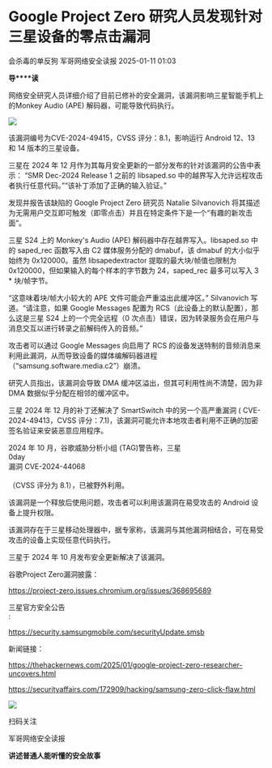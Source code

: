 #  Google Project Zero 研究人员发现针对三星设备的零点击漏洞   
会杀毒的单反狗  军哥网络安全读报   2025-01-11 01:03  
  
**导****读**  
  
  
  
网络安全研究人员详细介绍了目前已修补的安全漏洞，该漏洞影响三星智能手机上的Monkey Audio (APE) 解码器，可能导致代码执行。  
  
![](https://mmbiz.qpic.cn/mmbiz_png/AnRWZJZfVaEI5fQDUTBdhSm4rsfmjj8Yhw2rDTcJw5vXCdiaM7ypTrqvWBeLh9gPQfYOlmU7iaictZwGvrH0F96cw/640?wx_fmt=png&from=appmsg "")  
  
该漏洞编号为CVE-2024-49415，CVSS 评分：8.1，影响运行 Android 12、13 和 14 版本的三星设备。  
  
  
三星在 2024 年 12 月作为其每月安全更新的一部分发布的针对该漏洞的公告中表示： “SMR Dec-2024 Release 1 之前的 libsaped.so 中的越界写入允许远程攻击者执行任意代码。”“该补丁添加了正确的输入验证。”  
  
  
发现并报告该缺陷的 Google Project Zero 研究员 Natalie Silvanovich 将其描述为无需用户交互即可触发（即零点击）并且在特定条件下是一个“有趣的新攻击面”。  
  
  
三星 S24 上的 Monkey's Audio (APE) 解码器中存在越界写入。libsaped.so 中的 saped_rec 函数写入由 C2 媒体服务分配的 dmabuf，该 dmabuf 的大小似乎始终为 0x120000。虽然 libsapedextractor 提取的最大块/帧值也限制为 0x120000，但如果输入的每个样本的字节数为 24，saped_rec 最多可以写入 3 * 块/帧字节。  
  
  
“这意味着块/帧大小较大的 APE 文件可能会严重溢出此缓冲区。” Silvanovich 写道。“请注意，如果 Google Messages 配置为 RCS（此设备上的默认配置），那么这是三星 S24 上的一个完全远程（0 次点击）错误，因为转录服务会在用户与消息交互以进行转录之前解码传入的音频。”  
  
  
攻击者可以通过 Google Messages 向启用了 RCS 的设备发送特制的音频消息来利用此漏洞，从而导致设备的媒体编解码器进程（“samsung.software.media.c2”）崩溃。  
  
  
研究人员指出，该漏洞会导致 DMA 缓冲区溢出，但其可利用性尚不清楚，因为非 DMA 数据似乎分配在相邻的缓冲区中。  
  
  
三星 2024 年 12 月的补丁还解决了 SmartSwitch 中的另一个高严重漏洞 ( CVE-2024-49413，CVSS 评分：7.1)，该漏洞可能允许本地攻击者利用不正确的加密签名验证来安装恶意应用程序。  
  
  
2024 年 10 月，谷歌威胁分析小组 (TAG)警告称，三星  
0day   
漏洞 CVE-2024-44068  
    
（CVSS 评分为 8.1），已被野外利用。  
  
  
该漏洞是一个释放后使用问题，攻击者可以利用该漏洞在易受攻击的 Android 设备上提升权限。  
  
  
该漏洞存在于三星移动处理器中，据专家称，该漏洞与其他漏洞相结合，可在易受攻击的设备上实现任意代码执行。  
  
  
三星于 2024 年 10 月发布安全更新解决了该漏洞。  
  
  
谷歌Project Zero漏洞披露：  
  
https://project-zero.issues.chromium.org/issues/368695689  
  
  
三星官方安全公告  
:  
  
https://security.samsungmobile.com/securityUpdate.smsb  
  
  
新闻链接：  
  
https://thehackernews.com/2025/01/google-project-zero-researcher-uncovers.html  
  
https://securityaffairs.com/172909/hacking/samsung-zero-click-flaw.html  
  
![](https://mmbiz.qpic.cn/mmbiz_jpg/AnRWZJZfVaGC3gsJClsh4Fia0icylyBEnBywibdbkrLLzmpibfdnf5wNYzEUq2GpzfedMKUjlLJQ4uwxAFWLzHhPFQ/640?wx_fmt=jpeg "")  
  
扫码关注  
  
军哥网络安全读报  
  
**讲述普通人能听懂的安全故事**  
  
  
